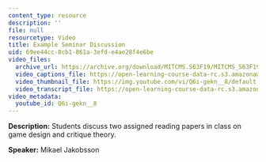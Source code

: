 ```yaml
---
content_type: resource
description: ''
file: null
resourcetype: Video
title: Example Seminar Discussion
uid: 69ee44cc-8cb1-861a-3efd-e4ae28f4e6be
video_files:
  archive_url: https://archive.org/download/MITCMS.S63F19/MITCMS_S63F19_seminar_disc_300k.mp4
  video_captions_file: https://open-learning-course-data-rc.s3.amazonaws.com/cms-s63-playful-augmented-reality-audio-design-exploration-fall-2019/af9b37f7df995b9e899c977900ef8939_Q6i-gekn__8.vtt
  video_thumbnail_file: https://img.youtube.com/vi/Q6i-gekn__8/default.jpg
  video_transcript_file: https://open-learning-course-data-rc.s3.amazonaws.com/cms-s63-playful-augmented-reality-audio-design-exploration-fall-2019/6116a2026484ec37108a81ee43d014d6_Q6i-gekn__8.pdf
video_metadata:
  youtube_id: Q6i-gekn__8
---
```


**Description:** Students discuss two assigned reading papers in class on game design and critique theory.

**Speaker:** Mikael Jakobsson